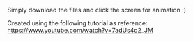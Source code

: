 Simply download the files and click the screen for animation :)

Created using the following tutorial as reference:
https://www.youtube.com/watch?v=7adUs4o2_JM
